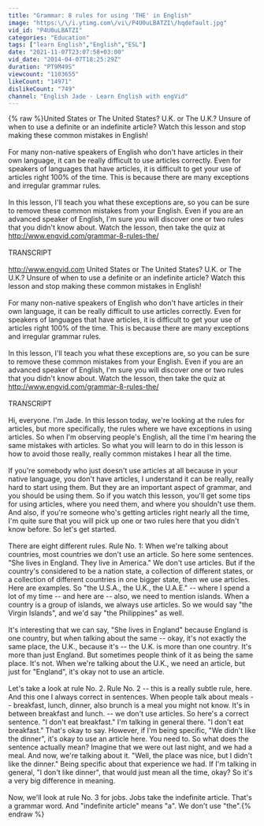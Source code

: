 ```yaml
---
title: "Grammar: 8 rules for using 'THE' in English"
image: "https:\/\/i.ytimg.com\/vi\/P4U0uLBATZI\/hqdefault.jpg"
vid_id: "P4U0uLBATZI"
categories: "Education"
tags: ["learn English","English","ESL"]
date: "2021-11-07T23:07:58+03:00"
vid_date: "2014-04-07T18:25:29Z"
duration: "PT9M49S"
viewcount: "1103655"
likeCount: "14971"
dislikeCount: "749"
channel: "English Jade · Learn English with engVid"
---
```

{% raw %}United States or The United States? U.K. or The U.K.? Unsure of when to use a definite or an indefinite article? Watch this lesson and stop making these common mistakes in English!<br /> <br />For many non-native speakers of English who don't have articles in their own language, it can be really difficult to use articles correctly. Even for speakers of languages that have articles, it is difficult to get your use of articles right 100% of the time. This is because there are many exceptions and irregular grammar rules.<br /><br />In this lesson, I'll teach you what these exceptions are, so you can be sure to remove these common mistakes from your English. Even if you are an advanced speaker of English, I'm sure you will discover one or two rules that you didn't know about. Watch the lesson, then take the quiz at <a rel="nofollow" target="blank" href="http://www.engvid.com/grammar-8-rules-the/">http://www.engvid.com/grammar-8-rules-the/</a><br /><br />TRANSCRIPT<br /><br /><a rel="nofollow" target="blank" href="http://www.engvid.com">http://www.engvid.com</a> United States or The United States? U.K. or The U.K.? Unsure of when to use a definite or an indefinite article? Watch this lesson and stop making these common mistakes in English!<br /> <br />For many non-native speakers of English who don't have articles in their own language, it can be really difficult to use articles correctly. Even for speakers of languages that have articles, it is difficult to get your use of articles right 100% of the time. This is because there are many exceptions and irregular grammar rules.<br /><br />In this lesson, I'll teach you what these exceptions are, so you can be sure to remove these common mistakes from your English. Even if you are an advanced speaker of English, I'm sure you will discover one or two rules that you didn't know about. Watch the lesson, then take the quiz at <a rel="nofollow" target="blank" href="http://www.engvid.com/grammar-8-rules-the/">http://www.engvid.com/grammar-8-rules-the/</a><br /><br />TRANSCRIPT<br /><br />Hi, everyone. I'm Jade. In this lesson today, we're looking at the rules for articles, but more specifically, the rules where we have exceptions in using articles. So when I'm observing people's English, all the time I'm hearing the same mistakes with articles. So what you will learn to do in this lesson is how to avoid those really, really common mistakes I hear all the time.<br /><br />If you're somebody who just doesn't use articles at all because in your native language, you don't have articles, I understand it can be really, really hard to start using them. But they are an important aspect of grammar, and you should be using them. So if you watch this lesson, you'll get some tips for using articles, where you need them, and where you shouldn't use them. And also, if you're someone who's getting articles right nearly all the time, I'm quite sure that you will pick up one or two rules here that you didn't know before. So let's get started.<br /><br />There are eight different rules. Rule No. 1: When we're talking about countries, most countries we don't use an article. So here some sentences. &quot;She lives in England. They live in America.&quot; We don't use articles. But if the country's considered to be a nation state, a collection of different states, or a collection of different countries in one bigger state, then we use articles. Here are examples. So &quot;the U.S.A., the U.K., the U.A.E.&quot; -- where I spend a lot of my time -- and here are -- also, we need to mention islands. When a country is a group of islands, we always use articles. So we would say &quot;the Virgin Islands&quot;, and we'd say &quot;the Philippines&quot; as well.<br /><br />It's interesting that we can say, &quot;She lives in England&quot; because England is one country, but when talking about the same -- okay, it's not exactly the same place, the U.K., because it's -- the U.K. is more than one country. It's more than just England. But sometimes people think of it as being the same place. It's not. When we're talking about the U.K., we need an article, but just for &quot;England&quot;, it's okay not to use an article.<br /><br />Let's take a look at rule No. 2. Rule No. 2 -- this is a really subtle rule, here. And this one I always correct in sentences. When people talk about meals -- breakfast, lunch, dinner, also brunch is a meal you might not know. It's in between breakfast and lunch. -- we don't use articles. So here's a correct sentence. &quot;I don't eat breakfast.&quot; I'm talking in general there. &quot;I don't eat breakfast.&quot; That's okay to say. However, if I'm being specific, &quot;We didn't like the dinner&quot;, it's okay to use an article here. You need to. So what does the sentence actually mean? Imagine that we were out last night, and we had a meal. And now, we're talking about it. &quot;Well, the place was nice, but I didn't like the dinner.&quot; Being specific about that experience we had. If I'm talking in general, &quot;I don't like dinner&quot;, that would just mean all the time, okay? So it's a very big difference in meaning.<br /><br />Now, we'll look at rule No. 3 for jobs. Jobs take the indefinite article. That's a grammar word. And &quot;indefinite article&quot; means &quot;a&quot;. We don't use &quot;the&quot;.{% endraw %}
